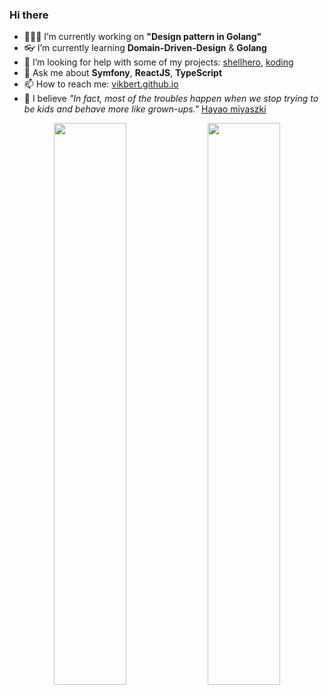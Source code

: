 ### Hi there

- 👨🏻‍💻 I’m currently working on **"Design pattern in Golang"**
- 👓 I’m currently learning **Domain-Driven-Design** & **Golang**
- 🤔 I’m looking for help with some of my projects: [shellhero](https://github.com/vikbert/shellhero), [koding](https://github.com/vikbert/koding)
- 💬 Ask me about **Symfony**, **ReactJS**, **TypeScript**
- 📫 How to reach me: [vikbert.github.io](https://vikbert.github.io/)
- 🥸 I believe _"In fact, most of the troubles happen when we stop trying to be kids and behave more like grown-ups."_ [Hayao miyaszki](https://de.wikipedia.org/wiki/Hayao_Miyazaki)

<p align="center">
  <img width="48%" src="https://github-readme-stats.vercel.app/api?username=vikbert&show_icons=true&theme=gruvbox" />
  <img width="48%" src="https://github-readme-streak-stats.herokuapp.com/?user=vikbert&theme=gruvbox" />
</p>
